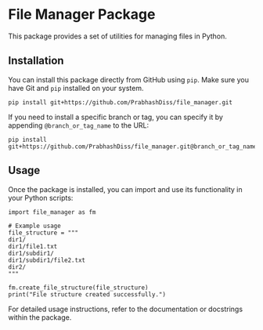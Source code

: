 # File Manager Package

This package provides a set of utilities for managing files in Python.

## Installation

You can install this package directly from GitHub using `pip`. Make sure you have Git and `pip` installed on your system.

```
pip install git+https://github.com/PrabhashDiss/file_manager.git
```

If you need to install a specific branch or tag, you can specify it by appending `@branch_or_tag_name` to the URL:

```
pip install git+https://github.com/PrabhashDiss/file_manager.git@branch_or_tag_name
```

## Usage
Once the package is installed, you can import and use its functionality in your Python scripts:

```
import file_manager as fm

# Example usage
file_structure = """
dir1/
dir1/file1.txt
dir1/subdir1/
dir1/subdir1/file2.txt
dir2/
"""

fm.create_file_structure(file_structure)
print("File structure created successfully.")
```

For detailed usage instructions, refer to the documentation or docstrings within the package.
